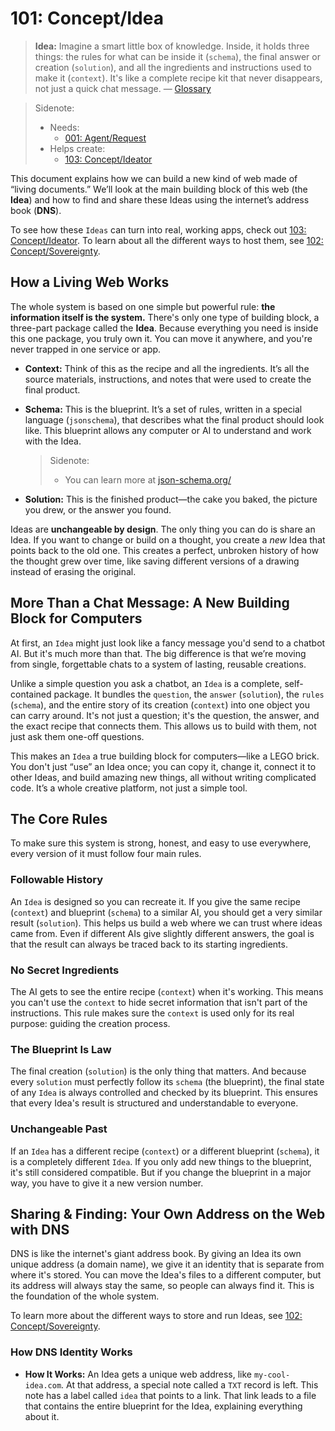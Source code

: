 # 101: Concept/Idea

> **Idea:** Imagine a smart little box of knowledge. Inside, it holds three things: the rules for what can be inside it (`schema`), the final answer or creation (`solution`), and all the ingredients and instructions used to make it (`context`). It's like a complete recipe kit that never disappears, not just a quick chat message. — [Glossary](./000_glossary.md)

> Sidenote:
>
> - Needs:
>   - [001: Agent/Request](./001_agent_request.md)
> - Helps create:
>   - [103: Concept/Ideator](./103_concept_ideator.md)

This document explains how we can build a new kind of web made of “living documents.” We’ll look at the main building block of this web (the **Idea**) and how to find and share these Ideas using the internet’s address book (**DNS**).

To see how these `Ideas` can turn into real, working apps, check out [103: Concept/Ideator](./103_concept_ideator.md). To learn about all the different ways to host them, see [102: Concept/Sovereignty](./102_concept_sovereignty.md).

## How a Living Web Works

The whole system is based on one simple but powerful rule: **the information itself is the system.** There's only one type of building block, a three-part package called the **Idea**. Because everything you need is inside this one package, you truly own it. You can move it anywhere, and you're never trapped in one service or app.

- **Context:** Think of this as the recipe and all the ingredients. It’s all the source materials, instructions, and notes that were used to create the final product.
- **Schema:** This is the blueprint. It’s a set of rules, written in a special language (`jsonschema`), that describes what the final product should look like. This blueprint allows any computer or AI to understand and work with the Idea.

  > Sidenote:
  >
  > - You can learn more at [json-schema.org/](https://json-schema.org/)

- **Solution:** This is the finished product—the cake you baked, the picture you drew, or the answer you found.

Ideas are **unchangeable by design**. The only thing you can do is share an Idea. If you want to change or build on a thought, you create a *new* Idea that points back to the old one. This creates a perfect, unbroken history of how the thought grew over time, like saving different versions of a drawing instead of erasing the original.

## More Than a Chat Message: A New Building Block for Computers

At first, an `Idea` might just look like a fancy message you'd send to a chatbot AI. But it's much more than that. The big difference is that we’re moving from single, forgettable chats to a system of lasting, reusable creations.

Unlike a simple question you ask a chatbot, an `Idea` is a complete, self-contained package. It bundles the `question`, the `answer` (`solution`), the `rules` (`schema`), and the entire story of its creation (`context`) into one object you can carry around. It's not just a question; it's the question, the answer, and the exact recipe that connects them. This allows us to build with them, not just ask them one-off questions.

This makes an `Idea` a true building block for computers—like a LEGO brick. You don't just “use” an Idea once; you can copy it, change it, connect it to other Ideas, and build amazing new things, all without writing complicated code. It’s a whole creative platform, not just a simple tool.

## The Core Rules

To make sure this system is strong, honest, and easy to use everywhere, every version of it must follow four main rules.

### Followable History

An `Idea` is designed so you can recreate it. If you give the same recipe (`context`) and blueprint (`schema`) to a similar AI, you should get a very similar result (`solution`). This helps us build a web where we can trust where ideas came from. Even if different AIs give slightly different answers, the goal is that the result can always be traced back to its starting ingredients.

### No Secret Ingredients

The AI gets to see the entire recipe (`context`) when it's working. This means you can't use the `context` to hide secret information that isn't part of the instructions. This rule makes sure the `context` is used only for its real purpose: guiding the creation process.

### The Blueprint Is Law

The final creation (`solution`) is the only thing that matters. And because every `solution` must perfectly follow its `schema` (the blueprint), the final state of any `Idea` is always controlled and checked by its blueprint. This ensures that every Idea's result is structured and understandable to everyone.

### Unchangeable Past

If an `Idea` has a different recipe (`context`) or a different blueprint (`schema`), it is a completely different `Idea`. If you only add new things to the blueprint, it's still considered compatible. But if you change the blueprint in a major way, you have to give it a new version number.

## Sharing & Finding: Your Own Address on the Web with DNS

DNS is like the internet's giant address book. By giving an Idea its own unique address (a domain name), we give it an identity that is separate from where it's stored. You can move the Idea's files to a different computer, but its address will always stay the same, so people can always find it. This is the foundation of the whole system.

To learn more about the different ways to store and run Ideas, see [102: Concept/Sovereignty](./102_concept_sovereignty.md).

### How DNS Identity Works

- **How It Works:** An Idea gets a unique web address, like `my-cool-idea.com`. At that address, a special note called a `TXT` record is left. This note has a label called `idea` that points to a link. That link leads to a file that contains the entire blueprint for the Idea, explaining everything about it.